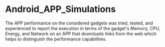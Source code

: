 # Android_APP_Simulations

The APP performance on the considered gadgets was tried, tested, and experienced to report the execution in terms
of the gadget's Memory, CPU, Energy, and Network on an APP that downloads links from the web which helps to distinguish
the performance capabilities.

